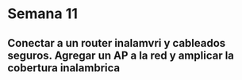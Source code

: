 # Semana 11

## Conectar a un router inalamvri y cableados seguros. Agregar un AP a la red y amplicar la cobertura inalambrica